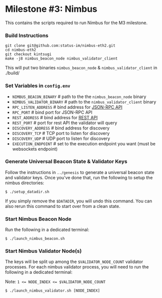 # Milestone #3: Nimbus

This contains the scripts required to run Nimbus for the M3 milestone.

### Build Instructions

```
git clone git@github.com:status-im/nimbus-eth2.git
cd nimbus-eth2
git checkout kintsugi
make -j8 nimbus_beacon_node nimbus_validator_client
```

This will put two binaries `nimbus_beacon_node` & `nimbus_validator_client` in ./build/

### Set Variables in `config.env`

- `NIMBUS_BEACON_BINARY` # path to the the `nimbus_beacon_node` binary
- `NIMBUS_VALIDATOR_BINARY` # path to the `nimbus_validator_client` binary
- `RPC_LISTEN_ADDRESS` # bind address for [JSON-RPC API](https://nimbus.guide/api.html)
- `RPC_PORT` # bind port for JSON-RPC API
- `REST_ADDRESS` # bind address for [REST API](https://nimbus.guide/rest-api.html)
- `REST_PORT` # port for rest API the validator will query
- `DISCOVERY_ADDRESS` # bind address for discovery
- `DISCOVERY_TCP` # TCP port to listen for discovery
- `DISCOVERY_UDP` # UDP port to listen for discovery
- `EXECUTION_ENDPOINT` # set to the execution endpoint you want (must be websockets endpoint)

### Generate Universal Beacon State & Validator Keys

Follow the instructions in `../genesis` to generate a universal beacon state
and validator keys. Once you've done that, run the following to setup the nimbus
directories:
```
$ ./setup_datadir.sh
```
If you simply remove the `$DATADIR`, you will undo this command. You can also rerun
this command to start over from a clean state.

### Start Nimbus Beacon Node

Run the following in a dedicated terminal:
```
$ ./launch_nimbus_beacon.sh
```

### Start Nimbus Validator Node(s)

The keys will be split up among the `$VALIDATOR_NODE_COUNT` validator processes. For
each nimbus validator process, you will need to run the following in
a dedicated terminal:

Note: `1 <= NODE_INDEX <= $VALIDATOR_NODE_COUNT`

```
$ ./launch_nimbus_validator.sh [NODE_INDEX]
```


